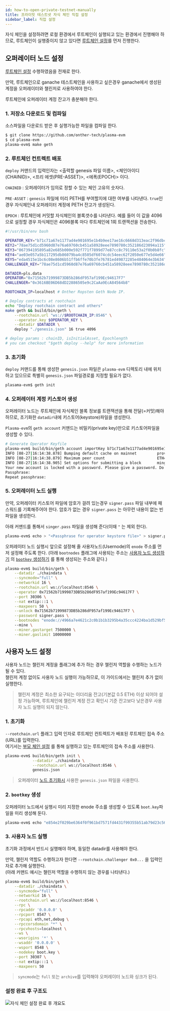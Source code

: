 ```yaml
---
id: how-to-open-private-testnet-manually
title: 프라이빗 테스트넷 자식 체인 직접 설정
sidebar_label: 직접 설정
---
```


자식 체인을 설정하려면 로컬 환경에서 루트체인이 실행되고 있는 환경에서 진행해야 하므로, 루트체인이 실행중이지 않고 있다면 [루트체인 설정](how-to-open-private-testnet-rootchain#%EB%B6%80%EB%AA%A8-%EC%B2%B4%EC%9D%B8-%EC%84%A4%EC%A0%95%ED%95%98%EA%B8%B0)를 먼저 진행한다.

## 오퍼레이터 노드 설정

[루트체인 설정](how-to-open-private-testnet-rootchain#%EB%B6%80%EB%AA%A8-%EC%B2%B4%EC%9D%B8-%EC%84%A4%EC%A0%95%ED%95%98%EA%B8%B0) 수행하였음을 전재로 한다.

만약, 루트체인으로 ganache 테스트체인을 사용하고 싶은경우 ganache에서 생성된 계정을 오퍼레이터와 챌린저로 사용하여야 한다.

루트체인에 오퍼레이터 계정 잔고가 충분해야 한다.

### 1. 저장소 다운로드 및 컴파일

소스파일을 다운로드 받은 후 실행가능한 파일을 컴파일 한다.

```bash
$ git clone https://github.com/onther-tech/plasma-evm
$ cd plasma-evm
plasma-evm$ make geth
```

### 2. 루트체인 컨트렉트 배포

`deploy` 커맨드의 입력인자는 <출력할 genesis 파일 이름>, <체인아이디(CHAINID)>, <프리 에셋(PRE-ASSET)>, <에폭(EPOCH)> 이다.

`CHAINID` : 오퍼레이터가 임의로 정할 수 있는 체인 고유의 숫자다.

`PRE-ASSET` : `genesis` 파일에 미리 PETH를 부여할지에 대한 여부를 나타낸다. `true`인 경우 자식체인내 오퍼레이터 계정에 PETH 잔고가 생성된다.

`EPOCH` : 루트체인에 커밋할 자식체인의 블록갯수를 나타낸다. 예를 들어 이 값을 4096으로 설정할 경우 자식체인은 4096블록 마다 루트체인에 1회 트랜잭션을 전송한다.

```sh
#!/usr/bin/env bash

OPERATOR_KEY="b71c71a67e1177ad4e901695e1b4b9ee17ae16c6668d313eac2f96dbcda3f291"
KEY2="78ae75d1cd5960d87e76a69760cb451a58928eee7890780c352186d23094a115"
KEY3="067394195895a82e685b000e592f771f7899d77e87cc8c79110e53a2f0b0b8fc"
KEY4="ae03e057a5b117295db86079ba4c8505df6074cdc54eec62f2050e677e5d4e66"
KEY5="eda4515e1bc6c08e8606b51ffb6ffe70b3fe76781ed49872285e484064e3b634"
CHALLENGER_KEY="78ae75d1cd5960d87e76a69760cb451a58928eee7890780c352186d23094a114"

DATADIR=pls.data
OPERATOR="0x71562b71999873DB5b286dF957af199Ec94617F7"
CHALLENGER="0x3616BE06D68dD22886505e9c2CaAa9EcA84564b8"

ROOTCHAIN_IP=localhost # Onther Ropsten Geth Node IP.

# Deploy contracts at rootchain
echo "Deploy rootchain contract and others"
make geth && build/bin/geth \
    --rootchain.url "ws://$ROOTCHAIN_IP:8546" \
    --operator.key $OPERATOR_KEY \
    --datadir $DATADIR \
    deploy "./genesis.json" 16 true 4096

# deploy params : chainID, isInitialAsset, Epochlength
# you can checkout "$geth deploy --help" for more information
```

### 3. 초기화

`deploy` 커맨드를 통해 생성한 `genesis.json` 파일은 `plasma-evm` 디렉토리 내에 위치하고 있으므로 특별히 `genesis.json` 파일경로를 지정할 필요가 없다.

```bash
plasama-evm$ geth init
```

### 4. 오퍼레이터 계정 키스토어 생성

오퍼레이터 노드는 루트체인에 자식체인 블록 정보를 트랜잭션을 통해 전달(=커밋)해야 하므로, 초기화한 `datadir`내에 키스토어(keystore)파일을 생성한다.

`Plasma-evm`의 `geth account` 커맨드는 비밀키(private key)만으로 키스토어파일을 생성할 수 있다.

```bash
# Generate Operator Keyfile
plasma-evm$ build/bin/geth account importKey b71c71a67e1177ad4e901695e1b4b9ee17ae16c6668d313eac2f96dbcda3f291 --datadir ./chaindata
INFO [08-27|16:14:38.878] Bumping default cache on mainnet         provided=1024 updated=4096
INFO [08-27|16:14:38.879] Maximum peer count                       ETH=50 LES=0 total=50
INFO [08-27|16:14:38.905] Set options for submitting a block       mingaspirce=1000000000 maxgasprice=100000000000 resubmit=0s
Your new account is locked with a password. Please give a password. Do not forget this password.
Passphrase:
Repeat passphrase:
```

### 5. 오퍼레이터 노드 실행

만약, 오퍼레이터 키스토어 파일에 암호가 걸려 있는경우 `signer.pass` 파일 내부에 패스워드를 기록해주어야 한다. 암호가 없는 경우 `signer.pass` 는 아무런 내용이 없는 빈파일을 생성한다.

아래 커맨드를 통해서 `singer.pass` 파일을 생성해 준다(이때 `"` 는 제외 한다).

```bash
plasma-evm$ echo > "<Passphrase for operator keystore file>" > signer.pass
```

오퍼레이터 노드 실행시 앞으로 설정해 줄 사용자노드(Usernode)의 `enode` 주소를 먼저 설정해 주도록 한다. (아래 `bootnodes` 플래그에 사용되는 주소는 [사용자 노드 생성하기](how-to-open-private-testnet-manually#%EC%82%AC%EC%9A%A9%EC%9E%90-%EB%85%B8%EB%93%9C-%EC%84%A4%EC%A0%95%ED%95%98%EA%B8%B0) 의 [`bootkey` 생성하기](how-to-open-private-testnet-manually#3-bootkey-%EC%83%9D%EC%84%B1%ED%95%98%EA%B8%B0) 를 통해 생성되는 주소와 같다.)
```bash
plasma-evm$ build/bin/geth \
    --datadir ./chaindata \
    --syncmode="full" \
    --networkid 16 \
    --rootchain.url ws://localhost:8546 \
    --operator 0x71562b71999873DB5b286dF957af199Ec94617F7 \
    --port 30306 \
    --nat extip:::1 \
    --maxpeers 50 \
    --unlock 0x71562b71999873DB5b286dF957af199Ec94617F7 \
    --password signer.pass \
    --bootnodes "enode://4966a7e4621c2c0b1b1b3295b4a35ccc4224ba1d529bf5aa2323e4650f6075bd5eb6618372b2579965819347307f1f97315ce91b09ca342d60c2e98ad88db9f3@127.0.0.1:30307"
    --mine \
    --miner.gastarget 7500000 \
    --miner.gaslimit 10000000
```

## 사용자 노드 설정

사용자 노드는 챌린저 계정을 플래그에 추가 하는 경우 챌린저 역할을 수행하는 노드가 될 수 있다. <br>챌린저 계정 없이도 사용자 노드 실행이 가능하므로, 이 가이드에서는 챌린저 추가 없이 실행한다.

> 챌린저 계정은 최소한 요구되는 이더리움 잔고(기본값 0.5 ETH) 이상 되어야 설정 가능하며, 루트체인에 챌린저 계정 잔고 확인시 기준 잔고보다 낮은경우 사용자 노드 실행이 되지 않는다.

### 1. 초기화

`--rootchain.url` 플래그 입력 인자로 루트체인 컨트렉트가 배포된 루트체인 접속 주소(URL)를 입력한다.<br>
여기서는 [부모 체인 설정](how-to-open-private-testnet-rootchain#2-%EC%8B%A4%ED%96%89-%EC%8A%A4%ED%81%AC%EB%A6%BD%ED%8A%B8-%ED%99%95%EC%9D%B8) 를 통해 실행하고 있는 루트체인의 접속 주소를 사용한다.

```bash
plasma-evm$ build/bin/geth init \
            --datadir ./chaindata \
            --rootchain.url ws://localhost:8546 \
            genesis.json
```
> 오퍼레이터 [노드 초기화시](how-to-open-private-testnet-manually#2-%EC%B4%88%EA%B8%B0%ED%99%94-%ED%95%98%EA%B8%B0) 사용한 `genesis.json` 파일을 사용한다.

### 2. `bootkey` 생성

오퍼레이터 노드에서 실행시 미리 지정한 enode 주소를 생성할 수 있도록 `boot.key`파일을 미리 생성해 둔다.

```bash
plasma-evm$ echo "e854e2f029be6364f0f961bd7571fd4431f99355b51ab79d23c56506f5f1a7c3" > boot.key
```

### 3. 사용자 노드 실행

초기화 과정에서 반드시 실행해야 하며, 동일한 datadir를 사용해야 한다.

만약, 챌린저 역할도 수행하고자 한다면 `--rootchain.challenger 0x0...` 을 입력인자로 추가해 실행한다.<br>
(아래 커맨드 예시는 챌린저 역할을 수행하지 않는 경우를 나타낸다.)

```bash
plasma-evm$ build/bin/geth \
    --datadir ./chaindata \
    --syncmode="full" \
    --networkid 16 \
    --rootchain.url ws://localhost:8546 \
    --rpc \
    --rpcaddr '0.0.0.0' \
    --rpcport 8547 \
    --rpcapi eth,net,debug \
    --rpccorsdomain "*" \
    --rpcvhosts=localhost \
    --ws \
    --wsorigins '*' \
    --wsaddr '0.0.0.0' \
    --wsport 8548 \
    --nodekey boot.key \
    --port 30307 \
    --nat extip:::1 \
    --maxpeers 50
```

> `syncmode`는 `full` 또는 `archive`를 입력해야 오퍼레이터 노드와 싱크가 된다.

### 설정 완료 후 구조도

![자식 체인 설정 완료 후 개요도](assets/guides_private_testnet_manually.png)